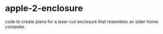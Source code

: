 # apple-2-enclosure
code to create plans for a laser-cut enclosure that resembles an older home computer.
